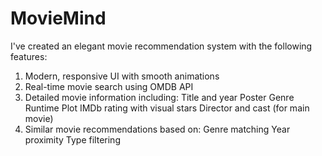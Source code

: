 # MovieMind

I've created an elegant movie recommendation system with the following features:

  1. Modern, responsive UI with smooth animations
  2. Real-time movie search using OMDB API
  3. Detailed movie information including:
     Title and year
          Poster
          Genre
          Runtime
          Plot
          IMDb rating with visual stars
          Director and cast (for main movie)
  4. Similar movie recommendations based on:
          Genre matching
          Year proximity
          Type filtering
